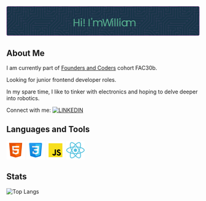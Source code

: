 ![Header](./william-header-2.png)

## About Me

I am currently part of [Founders and Coders](https://www.foundersandcoders.com/) cohort FAC30b.

Looking for junior frontend developer roles.

In my spare time, I like to tinker with electronics and hoping to delve deeper into robotics.

Connect with me: [![LINKEDIN](https://img.shields.io/badge/LinkedIn-0077B5?style=for-the-badge&logo=linkedin&logoColor=white)](https://www.linkedin.com/in/william-man/)

## Languages and Tools

![HTML](./html-48.png) ![CSS](./css-48.png) ![JAVASCRIPT](./javascript-48.png) ![REACT](./react-48.png)

## Stats

![Top Langs](https://github-readme-stats.vercel.app/api/top-langs/?username=william-man&size_weight=0.5&count_weight=0.5&title_color=fff&text_color=fff&border_color=C0A702&bg_color=035924&border_radius=9&card_width=500)

<!--
**william-man/William-Man** is a ✨ _special_ ✨ repository because its `README.md` (this file) appears on your GitHub profile.

Here are some ideas to get you started:
&title_color=#fff&text_color=#fff&border_color=#C0A702&bg_color=#035924&border_radius=9
- 🔭 I’m currently working on ...
- 🌱 I’m currently learning ...
- 👯 I’m looking to collaborate on ...
- 🤔 I’m looking for help with ...
- 💬 Ask me about ...
- 📫 How to reach me: ...
- 😄 Pronouns: ...
- ⚡ Fun fact: ...
-->
